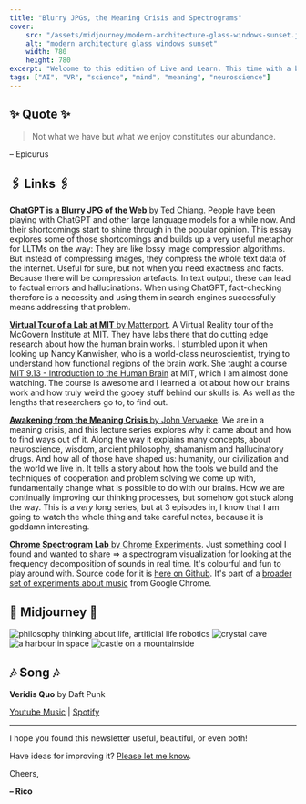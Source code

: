```yaml
---
title: "Blurry JPGs, the Meaning Crisis and Spectrograms"
cover:
    src: "/assets/midjourney/modern-architecture-glass-windows-sunset.jpg"
    alt: "modern architecture glass windows sunset"
    width: 780
    height: 780
excerpt: "Welcome to this edition of Live and Learn. This time with a bit of wisdom from Epicurus, an interesting essay about ChatGPT, a virtual tour of an MIT lab and a video series about the meaning crisis and how to escape from it. Enjoy."
tags: ["AI", "VR", "science", "mind", "meaning", "neuroscience"]
---
```


## ✨ Quote ✨

> Not what we have but what we enjoy constitutes our abundance. 

– Epicurus

## 🖇️ Links 🖇️

[**ChatGPT is a Blurry JPG of the Web** by Ted Chiang](https://www.newyorker.com/tech/annals-of-technology/chatgpt-is-a-blurry-jpeg-of-the-web). People have been playing with ChatGPT and other large language models for a while now. And their shortcomings start to shine through in the popular opinion. This essay explores some of those shortcomings and builds up a very useful metaphor for LLTMs on the way: They are like lossy image compression algorithms. But instead of compressing images, they compress the whole text data of the internet. Useful for sure, but not when you need exactness and facts. Because there will be compression artefacts. In text output, these can lead to factual errors and hallucinations. When using ChatGPT, fact-checking therefore is a necessity and using them in search engines successfully means addressing that problem.

[**Virtual Tour of a Lab at MIT** by Matterport](https://my.matterport.com/show/?m=j7XHowY5WR1). A Virtual Reality tour of the McGovern Institute at MIT. They have labs there that do cutting edge research about how the human brain works. I stumbled upon it when looking up Nancy Kanwisher, who is a world-class neuroscientist, trying to understand how functional regions of the brain work. She taught a course [MIT 9.13 - Introduction to the Human Brain](https://www.youtube.com/playlist?list=PLUl4u3cNGP60IKRN_pFptIBxeiMc0MCJP) at MIT, which I am almost done watching. The course is awesome and I learned a lot about how our brains work and how truly weird the gooey stuff behind our skulls is. As well as the lengths that researchers go to, to find out.

[**Awakening from the Meaning Crisis** by John Vervaeke](https://www.youtube.com/playlist?list=PLND1JCRq8Vuh3f0P5qjrSdb5eC1ZfZwWJ). We are in a meaning crisis, and this lecture series explores why it came about and how to find ways out of it. Along the way it explains many concepts, about neuroscience, wisdom, ancient philosophy, shamanism and hallucinatory drugs. And how all of those have shaped us: humanity, our civilization and the world we live in. It tells a story about how the tools we build and the techniques of cooperation and problem solving we come up with, fundamentally change what is possible to do with our brains. How we are continually improving our thinking processes, but somehow got stuck along the way. This is a *very* long series, but at 3 episodes in, I know that I am going to watch the whole thing and take careful notes, because it is goddamn interesting. 

[**Chrome Spectrogram Lab** by Chrome Experiments](https://musiclab.chromeexperiments.com/spectrogram/). Just something cool I found and wanted to share => a spectrogram visualization for looking at the frequency decomposition of sounds in real time. It's colourful and fun to play around with. Source code for it is [here on Github](https://github.com/googlecreativelab/chrome-music-lab/tree/master/spectrogram/src). It's part of a [broader set of experiments about music](https://musiclab.chromeexperiments.com/Experiments) from Google Chrome.

## 🌌 Midjourney 🌌

![philosophy thinking about life, artificial life robotics](/assets/midjourney/philosophy-thinking-life-artificial-life-robotics.jpg)
![crystal cave](/assets/midjourney/crystal-cave.jpg)
![a harbour in space](/assets/midjourney/a-harbour-in-space-1.jpg)
![castle on a mountainside](/assets/midjourney/castle-on-a-mountainside.jpg)

## 🎶 Song 🎶

**Veridis Quo** by Daft Punk

[Youtube Music](https://music.youtube.com/watch?v=qe8Q7mjxjig) | [Spotify](https://open.spotify.com/track/2LD2gT7gwAurzdQDQtILds)

---

I hope you found this newsletter useful, beautiful, or even both!

Have ideas for improving it? [Please let me know](https://airtable.com/shro1VeyG4lkNXkx2).

Cheers,

**– Rico**